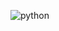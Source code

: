 ![python](https://github.com/mikhailyumanov/mipt-atp-tp-seminars/actions/workflows/python-app.yml/badge.svg)

